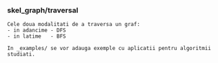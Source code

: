 ### skel_graph/traversal
	
	Cele doua modalitati de a traversa un graf:
	- in adancime - DFS
	- in latime   - BFS

    In _examples/ se vor adauga exemple cu aplicatii pentru algoritmii studiati.
